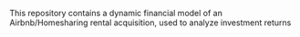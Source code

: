 This repository contains a dynamic financial model of an Airbnb/Homesharing rental acquisition, used to analyze investment returns 
